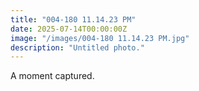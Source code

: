 ```yaml
---
title: "004-180 11.14.23 PM"
date: 2025-07-14T00:00:00Z
image: "/images/004-180 11.14.23 PM.jpg"
description: "Untitled photo."
---
```


A moment captured.
